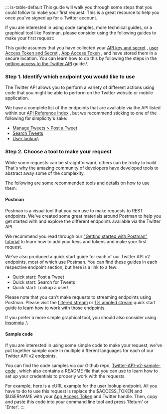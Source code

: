 ::: is-table-default
This guide will walk you through some steps that you could follow to
make your first request. This is a great resource to help you once
you've signed up for a Twitter account.

If you are interested in using code samples, more technical guides, or a
graphical tool like Postman, please consider using the following guides
to make your first request:

This guide assumes that you have collected your [API key and
secret](/en/docs/authentication/oauth-1-0a/api-key-and-secret) , [user
Access Token and
Secret](/en/docs/authentication/oauth-1-0a/obtaining-user-access-tokens)
, [App Access Token](/en/docs/authentication/oauth-2-0/bearer-tokens) ,
and have stored them in a secure location. You can learn how to do this
by following the steps in the [getting access to the Twitter
API](/en/docs/twitter-api/getting-started/getting-access-to-the-twitter-api)
guide.\

### Step 1. Identify which endpoint you would like to use

The Twitter API allows you to perform a variety of different actions
using code that you might be able to perform on the Twitter website or
mobile application.

We have a complete list of the endpoints that are available via the API
listed within our [API Reference Index](/en/docs/api-reference-index) ,
but we recommend sticking to one of the following for simplicity's sake:

-   [Manage Tweets \> Post a
    Tweet](/en/docs/twitter-api/tweets/manage-tweets)
-   [Search Tweets](/en/docs/twitter-api/tweets/search)
-   [User lookup](/en/docs/twitter-api/users/lookup)\

### Step 2. Choose a tool to make your request

While some requests can be straightforward, others can be tricky to
build. That's why the amazing community of developers have developed
tools to abstract away some of the complexity.

The following are some recommended tools and details on how to use them:

#### Postman

Postman is a visual tool that you can use to make requests to REST
endpoints. We've created some great materials around Postman to help you
get started with and explore the different endpoints available via the
Twitter API.

We recommend you read through our [\"Getting started with Postman\"
tutorial](/en/docs/tutorials/postman-getting-started) to learn how to
add your keys and tokens and make your first request.

We've also produced a quick start guide for each of our Twitter API v2
endpoints, most of which use Postman. You can find these guides in each
respective endpoint section, but here is a link to a few:

-   Quick start: Post a Tweet
-   Quick start: Search for Tweets
-   Quick start: Lookup a user\

Please note that you can't make requests to streaming endpoints using
Postman. Please visit the [filtered
stream](/en/docs/twitter-api/tweets/filtered-stream/quick-start) or [1%
ampled
stream](/en/docs/twitter-api/tweets/volume-streams/quick-start/sampled-stream)
quick start guide to learn how to work with those endpoints.

If you prefer a more simple graphical tool, you should also consider
using [Insomnia](https://insomnia.rest) .\

#### Sample code

If you are interested in using some simple code to make your request,
we've put together sample code in multiple different languages for each
of our Twitter API v2 endpoints.

You can find the code samples via our Github repo,
[Twitter-API-v2-sample-code](https://github.com/twitterdev/Twitter-API-v2-sample-code)
, which also contains a README file that you can use to learn how to set
up your credentials to properly work with the requests.

For example, here is a cURL example for the user lookup endpoint. All
you have to do to use this request is replace the \$ACCESS_TOKEN and
\$USERNAME with your [App Access
Token](/en/docs/authentication/oauth-2-0/bearer-tokens) and Twitter
handle. Then, copy and paste this code into your command line tool and
press 'Return' or 'Enter'.
:::

